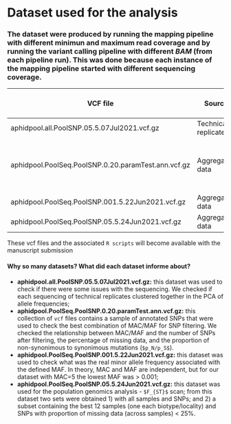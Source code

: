 # Dataset used for the analysis

### The dataset were produced by running the mapping pipeline with different minimun and maximum read coverage and by running the variant calling pipeline with different _BAM_ (from each pipeline run). This was done because each instance of the mapping pipeline started with different sequencing coverage.


|                                  VCF file                                               |            Source            |  # of Samples   |   Min_cov  | Max_cov  |  MAF    |  MAC                         | Missing franction | # of SNP variants |  Associated Script               |
|-------------------------------------------------------------------|-------------------------|-------------------|-------------|-------------|---------|-------------------------|---------------------|----------------------|--------------------------------|
|  aphidpool.all.PoolSNP.05.5.07Jul2021.vcf.gz                    |  Technical replicates  |        87              |        3        |       99%   |  0.05    |     5                            |  50%                     | 40,105                  |  check_replicates_pca.R     |
|  aphidpool.PoolSeq.PoolSNP.0.20.paramTest.ann.vcf.gz  | Aggregated data        |         21             |        4       |        99%   |  many   | 5, 10, 15, 20, 50, 10  |  50%                     | many values         |  exploratory_macmaf_pnps_missing.R |
|  aphidpool.PoolSeq.PoolSNP.001.5.22Jun2021.vcf.gz      | Aggregated data        |         21             |        4       |        99%   | 0.001    |      5                           |  50%                     |  344,524               |  poolfstat_poolsnp_mac_mac_limits.R |
|  aphidpool.PoolSeq.PoolSNP.05.5.24Jun2021.vcf.gz        | Aggregated data        |         21             |        4       |        99%   | 0.05      |      5                           |  50%                     |  262,866               |  poolfstat_poolsnp_analysis.R              |

These vcf files and the associated `R scripts` will become available with the manuscript submission

#### Why so many datasets? What did each dataset informe about?

- **aphidpool.all.PoolSNP.05.5.07Jul2021.vcf.gz:** this dataset was used to check if there were some issues with the sequencing. We checked if each sequencing of technical replicates clustered together in the PCA of allele frequencies;
- **aphidpool.PoolSeq.PoolSNP.0.20.paramTest.ann.vcf.gz:** this collection of  `vcf` files contains a sample of annotated SNPs that were used to check the best combination of MAC/MAF for SNP filtering. We checked the relationship between MAC/MAF and the number of SNPs after filtering, the percentage of missing data, and the proportion of non-synonimous to synonimous mutations (`$p_N/p_S$`).
- **aphidpool.PoolSeq.PoolSNP.001.5.22Jun2021.vcf.gz:** this dataset was used to check what was the real minor allele frequency associated with the defined MAF. In theory, MAC and MAF are independent, but for our dataset with MAC=5 the lowest MAF was  > 0.001;
- **aphidpool.PoolSeq.PoolSNP.05.5.24Jun2021.vcf.gz:** this dataset was used for the population genomics analysis - `$F_{ST}$` scan; from this dataset two sets were obtained 1) with all samples and SNPs; and 2) a subset containing the best 12 samples (one each biotype/locality) and SNPs with proportion of missing data (across samples) < 25%.



